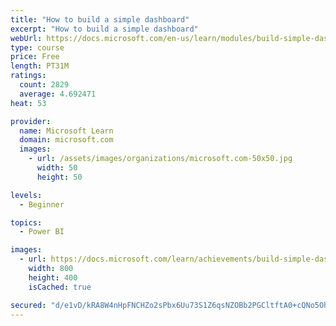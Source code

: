 ```yaml
---
title: "How to build a simple dashboard"
excerpt: "How to build a simple dashboard"
webUrl: https://docs.microsoft.com/en-us/learn/modules/build-simple-dashboard/
type: course
price: Free
length: PT31M
ratings:
  count: 2829
  average: 4.692471
heat: 53

provider:
  name: Microsoft Learn
  domain: microsoft.com
  images:
    - url: /assets/images/organizations/microsoft.com-50x50.jpg
      width: 50
      height: 50

levels:
  - Beginner

topics:
  - Power BI

images:
  - url: https://docs.microsoft.com/learn/achievements/build-simple-dashboard-social.png
    width: 800
    height: 400
    isCached: true

secured: "d/e1vD/kRA8W4nHpFNCHZo2sPbx6Uu73S1Z6qsNZOBb2PGCltftA0+cQNo5Oh29VetNwHX5LhnPCNwAuci09vbm1+XzSkBQx2WKvbcHnio62A5L16R0GwgdqTK4YzpXPZwSrH2e8JbcIwQQ55vf5fHecBPhp6P1IDPr/zo6rLJGnW4wLJlxpYwO5f+DxLkbRFHdGNIQ5SKO+peQn8msk1tj0jfZjLfk+KmBCvu09AWlAXDgEV16ZTVNcax3G4tiJJ8hIfhBs/crozccJLJRUqsgR6z9posWEYjZNdpjOLGiTWnd6tn03G1nOQ0r6ZEcB/wK3D17iaQR7pSC6Ta48csKQaujUvh2aAqCX1RKz7YyAnoYTNKVZIV0nX+F5nvG+j4bRwoWrsiNolPUSWa4kkDx74GwK9ULie9YWcvNVcVs=;4XfHAtE76/y7uBK+Pty7lg=="
---
```


